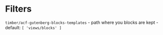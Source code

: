 # Filters

`timber/acf-gutenberg-blocks-templates` - path where you blocks are kept - default: `[ 'views/blocks' ]`